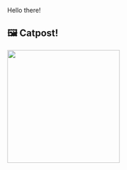 Hello there!



## 🖼️ Catpost!

<sub>
    <img src="https://cdn2.thecatapi.com/images/ab1.jpg" height="256">
</sub>

